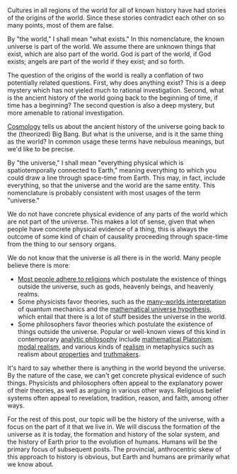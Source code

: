 Cultures in all regions of the world for all of known history have had stories of the origins of the world. Since these stories contradict each other on so many points, most of them are false.

By "the world," I shall mean "what exists." In this nomenclature, the known universe is part of the world. We assume there are unknown things that exist, which are also part of the world. God is part of the world, if God exists; angels are part of the world if they exist; and so forth.

The question of the origins of the world is really a conflation of two potentially related questions. First, why does anything exist? This is a deep mystery which has not yieled much to rational investigation. Second, what is the ancient history of the world going back to the beginning of time, if time has a beginning? The second question is also a deep mystery, but more amenable to rational investigation.

[Cosmology](https://en.wikipedia.org/wiki/Cosmology) tells us about the ancient history of the universe going back to the (theorized) Big Bang. But what is the universe, and is it the same thing as the world? In common usage these terms have nebulous meanings, but we'd like to be precise.

By "the universe," I shall mean "everything physical which is spatiotemporally connected to Earth," meaning everything to which you could draw a line through space-time from Earth. This may, in fact, include everything, so that the universe and the world are the same entity. This nomenclature is probably consistent with most usages of the term "universe."

We do not have concrete physical evidence of any parts of the world which are not part of the universe. This makes a lot of sense, given that when people have concrete physical evidence of a thing, this is always the outcome of some kind of chain of causality proceeding through space-time from the thing to our sensory organs.

We do not know that the universe is all there is in the world. Many people believe there is more:

* [Most people adhere to religions](http://www.adherents.com/Religions_By_Adherents.html) which postulate the existence of things outside the universe, such as gods, heavenly beings, and heavenly realms.
* Some physicists favor theories, such as the [many-worlds interpretation](https://en.wikipedia.org/wiki/Many-worlds_interpretation) of quantum mechanics and the [mathematical universe hypothesis](https://en.wikipedia.org/wiki/Mathematical_universe_hypothesis), which entail that there is a lot of stuff besides the universe in the world.
* Some philosophers favor theories which postulate the existence of things outside the universe. Popular or well-known views of this kind in contemporary [analytic philosophy](https://en.wikipedia.org/wiki/Analytic_philosophy) include [mathematical Platonism](https://plato.stanford.edu/entries/platonism-mathematics/), [modal realism](https://en.wikipedia.org/wiki/Modal_realism), and various kinds of [realism](https://plato.stanford.edu/entries/realism/) in metaphysics such as realism about [properties](https://plato.stanford.edu/entries/properties/) and [truthmakers](http://www.iep.utm.edu/truth-ma/).

It's hard to say whether there is anything in the world beyond the universe. By the nature of the case, we can't get concrete physical evidence of such things. Physicists and philosophers often appeal to the explanatory power of their theories, as well as arguing in various other ways. Religious belief systems often appeal to revelation, tradition, reason, and faith, among other ways.

For the rest of this post, our topic will be the history of the universe, with a focus on the part of it that we live in. We will discuss the formation of the universe as it is today, the formation and history of the solar system, and the history of Earth prior to the evolution of humans. Humans will be the primary focus of subsequent posts. The provincial, anthrocentric skew of this approach to history is obvious, but Earth and humans are primarily what we know about.

